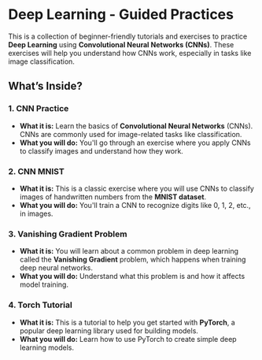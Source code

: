# Deep Learning - Guided Practices

This is a collection of beginner-friendly tutorials and exercises to practice **Deep Learning** using **Convolutional Neural Networks (CNNs)**. These exercises will help you understand how CNNs work, especially in tasks like image classification.

## What’s Inside?

### 1. **CNN Practice**
   - **What it is:** Learn the basics of **Convolutional Neural Networks** (CNNs). CNNs are commonly used for image-related tasks like classification.
   - **What you will do:** You'll go through an exercise where you apply CNNs to classify images and understand how they work.

### 2. **CNN MNIST**
   - **What it is:** This is a classic exercise where you will use CNNs to classify images of handwritten numbers from the **MNIST dataset**.
   - **What you will do:** You'll train a CNN to recognize digits like 0, 1, 2, etc., in images.

### 3. **Vanishing Gradient Problem**
   - **What it is:** You will learn about a common problem in deep learning called the **Vanishing Gradient** problem, which happens when training deep neural networks.
   - **What you will do:** Understand what this problem is and how it affects model training.

### 4. **Torch Tutorial**
   - **What it is:** This is a tutorial to help you get started with **PyTorch**, a popular deep learning library used for building models.
   - **What you will do:** Learn how to use PyTorch to create simple deep learning models.
